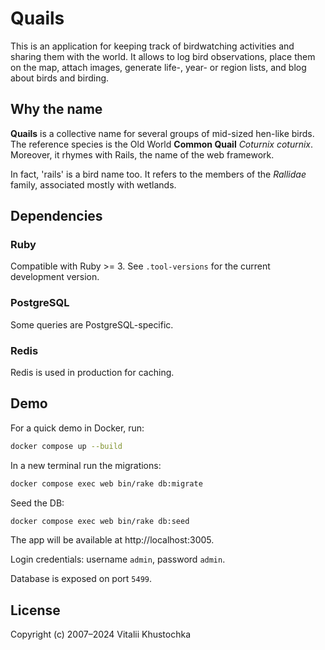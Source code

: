 # Quails

This is an application for keeping track of birdwatching activities and sharing them with the world. It allows to
log bird observations, place them on the map, attach images, generate life-, year- or region lists,
and blog about birds and birding.

## Why the name

**Quails** is a collective name for several groups of mid-sized hen-like birds. The reference species is the Old World
**Common Quail** _Coturnix coturnix_. Moreover, it rhymes with Rails, the name of the web framework. 

In fact, 'rails' is a bird name too. It refers to the members of the 
_Rallidae_ family, associated mostly with wetlands.

## Dependencies

### Ruby 
Compatible with Ruby >= 3. See `.tool-versions` for the current development version.

### PostgreSQL 
Some queries are PostgreSQL-specific.

### Redis
Redis is used in production for caching.

## Demo

For a quick demo in Docker, run:

```bash
docker compose up --build
```

In a new terminal run the migrations:

```bash
docker compose exec web bin/rake db:migrate
```

Seed the DB:

```bash
docker compose exec web bin/rake db:seed
```

The app will be available at http://localhost:3005. 

Login credentials: username `admin`, password `admin`.

Database is exposed on port `5499`.

## License

Copyright (c) 2007–2024 Vitalii Khustochka
